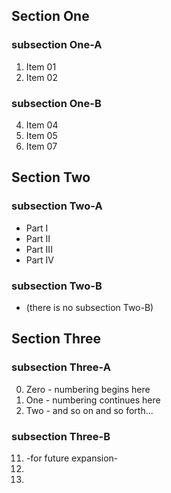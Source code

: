 ## Section One
### subsection One-A
1. Item 01
2. Item 02
### subsection One-B
4. Item 04
5. Item 05
7. Item 07
## Section Two
### subsection Two-A
* Part I
* Part II
* Part III
* Part IV
### subsection Two-B
- (there is no subsection Two-B)
## Section Three
### subsection Three-A
0. Zero - numbering begins here
1. One - numbering continues here 
2. Two - and so on and so forth...
### subsection Three-B
11. -for future expansion-
12.
13. 

